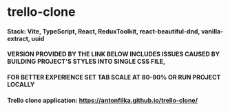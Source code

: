 # trello-clone
#### Stack: Vite, TypeScript, React, ReduxToolkit, react-beautiful-dnd, vanilla-extract, uuid

#### VERSION  PROVIDED BY THE LINK BELOW  INCLUDES  ISSUES  CAUSED  BY  BUILDING  PROJECT'S  STYLES  INTO  SINGLE  CSS  FILE,
#### FOR  BETTER  EXPERIENCE  SET  TAB  SCALE  AT  80-90%  OR  RUN  PROJECT  LOCALLY
#### Trello clone application: https://antonfilka.github.io/trello-clone/
